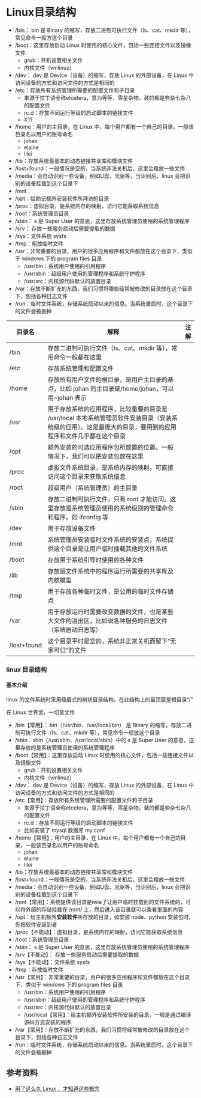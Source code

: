 # Linux目录结构







- /bin： bin 是 Binary 的缩写，存放二进制可执行文件（ls、cat、mkdir 等），常见命令一般方这个目录
- /boot：这里存放启动 Linux 时使用的核心文件，包括一些连接文件以及镜像文件
  - grub：开机设置相关文件
  - 内核文件（vmlinuz）
- /dev： dev 是 Device（设备）的缩写，存放 Linux 的外部设备，在 Linux 中访问设备的方式和访问文件的方式是相同的
- /etc：存放所有系统管理所需要的配置文件和子目录
  - 来源于拉丁语全称etcetera，意为等等，零星杂物。装的都是些杂七杂八的配置文件
  - rc.d：存放不同运行等级的启动脚本的链接文件
  - X11
- /home：用户的主目录，在 Linux 中，每个用户都有一个自己的目录，一般该目录名以用户的账号命名
  - johan
  - elaine
  - lilei
- /lib：存放系统最基本的动态链接共享库和模块文件
- /lost+found：一般情况是空的，当系统非法关机后，这里会粗放一些文件
- /media：会自动识别一些设备，例如U盘、光驱等，当识别后，linux 会把识别的设备挂载到这个目录下
- /mnt：
- /opt：给助记额外安装软件所拜访的目录
- /proc：虚拟目录，是系统内存的映射，访问它能获取系统信息
- /root：系统管理员目录
- /sbin： s 是 Super User 的意思，这里存放系统管理员使用的系统管理程序
- /srv： 存放一些服务启动后需要提取的数据
- /sys：文件系统 sysfs
- /tmp：粗放临时文件
- /usr：非常重要的目录，用户的很多应用程序和文件都放在这个目录下，类似于 windows 下的 program files 目录
  - /usr/bin：系统用户使用的引用程序
  - /usr/sbin：超级用户使用的管理程序和系统守护程序
  - /usr/src：内核源代码默认的放置目录
- /var：存放不断扩充的东西，我们习惯将哪些经常被修改的目录放在这个目录下，包括各种日志文件
- /run：临时文件系统，存储系统启动以来的信息。当系统重启时，这个目录下的文件会被删掉







| 目录名      | 解释                                                         | 注解 |
| ----------- | ------------------------------------------------------------ | ---- |
| /bin        | 存放二进制可执行文件（ls、cat、mkdir 等），常用命令一般都在这里 |      |
| /etc        | 存放系统管理和配置文件                                       |      |
| /home       | 存放所有用户文件的根目录，是用户主目录的基点，比如 johan 的主目录是/home/johan，可以用~johan 表示 |      |
| /usr        | 用于存放系统的应用程序，比较重要的目录是 /usr/local 本地系统管理员软件安装目录（安装系统级的应用）。这是最庞大的目录，要用到的应用程序和文件几乎都在这个目录 |      |
| /opt        | 额外安装的可选应用程序包所放置的位置。一般情况下，我们可以把安装包放在这里 |      |
| /proc       | 虚拟文件系统目录，是系统内存的映射。可直接访问这个目录来获取系统信息 |      |
| /root       | 超级用户（系统管理员）的主目录                               |      |
| /sbin       | 存放二进制可执行文件，只有 root 才能访问。这里存放是系统管理员使用的系统级别的管理命令和程序。如 ifconfig 等 |      |
| /dev        | 用于存放设备文件                                             |      |
| /mnt        | 系统管理员安装临时文件系统的安装点，系统提供这个目录是让用户临时挂载其他的文件系统 |      |
| /boot       | 存放用于系统引导时使用的各种文件                             |      |
| /lib        | 存放跟文件系统中的程序运行所需要的共享库及内核模型           |      |
| /tmp        | 用于存放各种临时文件，是公用的临时文件存储点                 |      |
| /var        | 用于存放运行时需要改变数据的文件，也是某些大文件的溢出区，比如说各种服务的日志文件（系统启动日志等） |      |
| /lost+found | 这个目录平时是空的，系统非正常关机而留下“无家可归”的文件     |      |







### linux 目录结构

#### 基本介绍

linux 的文件系统时采用级层式的树状目录结构，在此结构上的最顶层是根目录“/”

在 Linux 世界里，一切皆文件



- /bin【常用】： bin（/usr/bin、/usr/local/bin） 是 Binary 的缩写，存放二进制可执行文件（ls、cat、mkdir 等），常见命令一般放这个目录
- /sbin：sbin（/usr/sbin、/usr/local/sbin）中的 s 是 Super User 的意思，这里存放的是系统管理员使用的系统管理程序
- /boot【常用】：这里存放启动 Linux 时使用的核心文件，包括一些连接文件以及镜像文件
  - grub：开机设置相关文件
  - 内核文件（vmlinuz）
- /dev： dev 是 Device（设备）的缩写，存放 Linux 的外部设备，在 Linux 中访问设备的方式和访问文件的方式是相同的
- /etc【常用】：存放所有系统管理所需要的配置文件和子目录
  - 来源于拉丁语全称etcetera，意为等等，零星杂物。装的都是些杂七杂八的配置文件
  - rc.d：存放不同运行等级的启动脚本的链接文件
  - 比如安装了 mysql 数据库 my.conf
- /home【常用】：用户的主目录，在 Linux 中，每个用户都有一个自己的目录，一般该目录名以用户的账号命名
  - johan
  - elaine
  - lilei
- /lib：存放系统最基本的动态链接共享库和模块文件
- /lost+found：一般情况是空的，当系统非法关机后，这里会粗放一些文件
- /media：会自动识别一些设备，例如U盘、光驱等，当识别后，linux 会把识别的设备挂载到这个目录下
- /mnt【常用】：系统提供该目录是iwie了让用户临时挂载别的文件系统的，可以将外部的存储挂载在 /mnt/ 上，然后进入该目录就可以查看里面的内容
- /opt：给主机额外**安装软件**所存放的目录，如安装 node、python 安装包时，先把软件安装到者
- /proc【不能动】：虚拟目录，是系统内存的映射，访问它能获取系统信息
- /root：系统管理员目录
- /sbin： s 是 Super User 的意思，这里存放系统管理员使用的系统管理程序
- /srv【不能动】： 存放一些服务启动后需要提取的数据
- /sys【不能动】：文件系统 sysfs
- /tmp：存放临时文件
- /usr【常用】：非常重要的目录，用户的很多应用程序和文件都放在这个目录下，类似于 windows 下的 program files 目录
  - /usr/bin：系统用户使用的引用程序
  - /usr/sbin：超级用户使用的管理程序和系统守护程序
  - /usr/src：内核源代码默认的放置目录
  - /usr/local【常用】：给主机额外安装软件所安装的目录，一般是通过编译源码方式安装的程序
- /var【常用】：存放不断扩充的东西，我们习惯将经常被修改的目录放在这个目录下，包括各种日志文件
- /run：临时文件系统，存储系统启动以来的信息。当系统重启时，这个目录下的文件会被删掉





## 参考资料

-   [用了这么久 Linux ，才知道这些概念](https://mp.weixin.qq.com/s/e8xXDgR8e7yi_VEx_2RLwQ)
